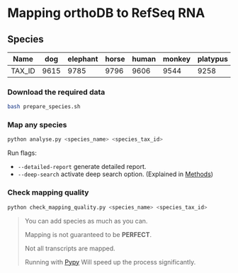 # Mapping orthoDB to RefSeq RNA

## **Species**

| Name   | dog  | elephant | horse | human | monkey | platypus | rabbit | mouse | cow  |
|--------|------|----------|-------|-------|--------|----------|--------|-------|------|
| TAX_ID | 9615 | 9785     | 9796  | 9606  | 9544   | 9258     | 9986   | 10090 | 9913 |

### Download the required data

```bash
bash prepare_species.sh
```

### Map any species

```bash
python analyse.py <species_name> <species_tax_id>
```

Run flags:

- `--detailed-report` generate detailed report.
- `--deep-search` activate deep search option. (Explained in [Methods](./methods.md))

### Check mapping quality

```bash
python check_mapping_quality.py <species_name> <species_tax_id>
```

> You can add species as much as you can.
>  
> Mapping is not guaranteed to be **PERFECT**.
>  
> Not all transcripts are mapped.
>
> Running with [Pypy](https://pypy.org/) Will speed up the process significantly.
